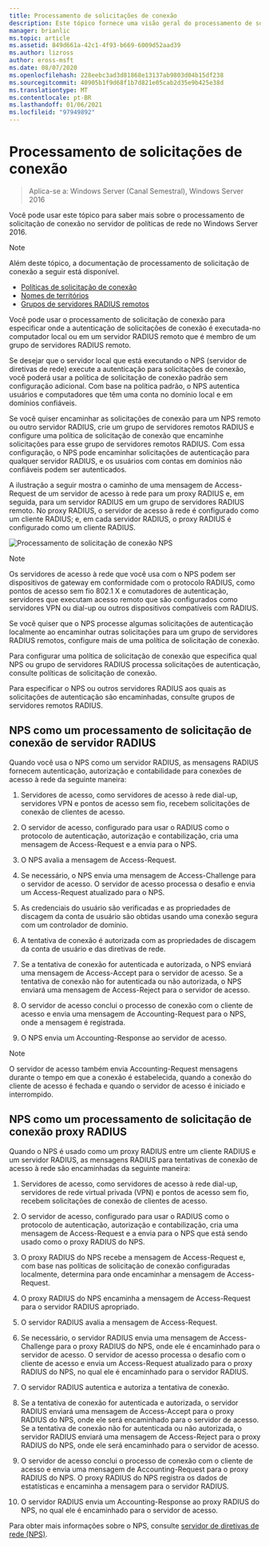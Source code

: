 ```yaml
---
title: Processamento de solicitações de conexão
description: Este tópico fornece uma visão geral do processamento de solicitação de conexão do servidor de políticas de rede no Windows Server 2016.
manager: brianlic
ms.topic: article
ms.assetid: 849d661a-42c1-4f93-b669-6009d52aad39
ms.author: lizross
author: eross-msft
ms.date: 08/07/2020
ms.openlocfilehash: 228eebc3ad3d81868e13137ab9803d04b15df238
ms.sourcegitcommit: 40905b1f9d68f1b7d821e05cab2d35e9b425e38d
ms.translationtype: MT
ms.contentlocale: pt-BR
ms.lasthandoff: 01/06/2021
ms.locfileid: "97949892"
---
```

# <a name="connection-request-processing"></a>Processamento de solicitações de conexão

>Aplica-se a: Windows Server (Canal Semestral), Windows Server 2016

Você pode usar este tópico para saber mais sobre o processamento de solicitação de conexão no servidor de políticas de rede no Windows Server 2016.

>[!NOTE]
>Além deste tópico, a documentação de processamento de solicitação de conexão a seguir está disponível.
> - [Políticas de solicitação de conexão](nps-crp-crpolicies.md)
> - [Nomes de territórios](nps-crp-realm-names.md)
> - [Grupos de servidores RADIUS remotos](nps-crp-rrsg.md)

Você pode usar o processamento de solicitação de conexão para especificar onde a autenticação de solicitações de conexão é executada-no computador local ou em um servidor RADIUS remoto que é membro de um grupo de servidores RADIUS remoto.

Se desejar que o servidor local que está executando o NPS (servidor de diretivas de rede) execute a autenticação para solicitações de conexão, você poderá usar a política de solicitação de conexão padrão sem configuração adicional. Com base na política padrão, o NPS autentica usuários e computadores que têm uma conta no domínio local e em domínios confiáveis.

Se você quiser encaminhar as solicitações de conexão para um NPS remoto ou outro servidor RADIUS, crie um grupo de servidores remotos RADIUS e configure uma política de solicitação de conexão que encaminhe solicitações para esse grupo de servidores remotos RADIUS. Com essa configuração, o NPS pode encaminhar solicitações de autenticação para qualquer servidor RADIUS, e os usuários com contas em domínios não confiáveis podem ser autenticados.

A ilustração a seguir mostra o caminho de uma mensagem de Access-Request de um servidor de acesso à rede para um proxy RADIUS e, em seguida, para um servidor RADIUS em um grupo de servidores RADIUS remoto. No proxy RADIUS, o servidor de acesso à rede é configurado como um cliente RADIUS; e, em cada servidor RADIUS, o proxy RADIUS é configurado como um cliente RADIUS.


![Processamento de solicitação de conexão NPS](../../media/Nps-Connection-Request-Processing/Nps-Connection-Request-Processing.jpg)


>[!NOTE]
>Os servidores de acesso à rede que você usa com o NPS podem ser dispositivos de gateway em conformidade com o protocolo RADIUS, como pontos de acesso sem fio 802.1 X e comutadores de autenticação, servidores que executam acesso remoto que são configurados como servidores VPN ou dial-up ou outros dispositivos compatíveis com RADIUS.

Se você quiser que o NPS processe algumas solicitações de autenticação localmente ao encaminhar outras solicitações para um grupo de servidores RADIUS remotos, configure mais de uma política de solicitação de conexão.

Para configurar uma política de solicitação de conexão que especifica qual NPS ou grupo de servidores RADIUS processa solicitações de autenticação, consulte políticas de solicitação de conexão.

Para especificar o NPS ou outros servidores RADIUS aos quais as solicitações de autenticação são encaminhadas, consulte grupos de servidores remotos RADIUS.

## <a name="nps-as-a-radius-server-connection-request-processing"></a>NPS como um processamento de solicitação de conexão de servidor RADIUS

Quando você usa o NPS como um servidor RADIUS, as mensagens RADIUS fornecem autenticação, autorização e contabilidade para conexões de acesso à rede da seguinte maneira:

1. Servidores de acesso, como servidores de acesso à rede dial-up, servidores VPN e pontos de acesso sem fio, recebem solicitações de conexão de clientes de acesso.

2. O servidor de acesso, configurado para usar o RADIUS como o protocolo de autenticação, autorização e contabilização, cria uma mensagem de Access-Request e a envia para o NPS.

3. O NPS avalia a mensagem de Access-Request.

4. Se necessário, o NPS envia uma mensagem de Access-Challenge para o servidor de acesso. O servidor de acesso processa o desafio e envia um Access-Request atualizado para o NPS.

5. As credenciais do usuário são verificadas e as propriedades de discagem da conta de usuário são obtidas usando uma conexão segura com um controlador de domínio.

6. A tentativa de conexão é autorizada com as propriedades de discagem da conta de usuário e das diretivas de rede.

7. Se a tentativa de conexão for autenticada e autorizada, o NPS enviará uma mensagem de Access-Accept para o servidor de acesso. Se a tentativa de conexão não for autenticada ou não autorizada, o NPS enviará uma mensagem de Access-Reject para o servidor de acesso.

8. O servidor de acesso conclui o processo de conexão com o cliente de acesso e envia uma mensagem de Accounting-Request para o NPS, onde a mensagem é registrada.

9. O NPS envia um Accounting-Response ao servidor de acesso.

>[!NOTE]
>O servidor de acesso também envia Accounting-Request mensagens durante o tempo em que a conexão é estabelecida, quando a conexão do cliente de acesso é fechada e quando o servidor de acesso é iniciado e interrompido.

## <a name="nps-as-a-radius-proxy-connection-request-processing"></a>NPS como um processamento de solicitação de conexão proxy RADIUS

Quando o NPS é usado como um proxy RADIUS entre um cliente RADIUS e um servidor RADIUS, as mensagens RADIUS para tentativas de conexão de acesso à rede são encaminhadas da seguinte maneira:

1. Servidores de acesso, como servidores de acesso à rede dial-up, servidores de rede virtual privada (VPN) e pontos de acesso sem fio, recebem solicitações de conexão de clientes de acesso.

2. O servidor de acesso, configurado para usar o RADIUS como o protocolo de autenticação, autorização e contabilização, cria uma mensagem de Access-Request e a envia para o NPS que está sendo usado como o proxy RADIUS do NPS.

3. O proxy RADIUS do NPS recebe a mensagem de Access-Request e, com base nas políticas de solicitação de conexão configuradas localmente, determina para onde encaminhar a mensagem de Access-Request.

4. O proxy RADIUS do NPS encaminha a mensagem de Access-Request para o servidor RADIUS apropriado.

5. O servidor RADIUS avalia a mensagem de Access-Request.

6. Se necessário, o servidor RADIUS envia uma mensagem de Access-Challenge para o proxy RADIUS do NPS, onde ele é encaminhado para o servidor de acesso. O servidor de acesso processa o desafio com o cliente de acesso e envia um Access-Request atualizado para o proxy RADIUS do NPS, no qual ele é encaminhado para o servidor RADIUS.

7. O servidor RADIUS autentica e autoriza a tentativa de conexão.

8. Se a tentativa de conexão for autenticada e autorizada, o servidor RADIUS enviará uma mensagem de Access-Accept para o proxy RADIUS do NPS, onde ele será encaminhado para o servidor de acesso. Se a tentativa de conexão não for autenticada ou não autorizada, o servidor RADIUS enviará uma mensagem de Access-Reject para o proxy RADIUS do NPS, onde ele será encaminhado para o servidor de acesso.

9. O servidor de acesso conclui o processo de conexão com o cliente de acesso e envia uma mensagem de Accounting-Request para o proxy RADIUS do NPS. O proxy RADIUS do NPS registra os dados de estatísticas e encaminha a mensagem para o servidor RADIUS.

10. O servidor RADIUS envia um Accounting-Response ao proxy RADIUS do NPS, no qual ele é encaminhado para o servidor de acesso.

Para obter mais informações sobre o NPS, consulte [servidor de diretivas de rede (NPS)](nps-top.md).
